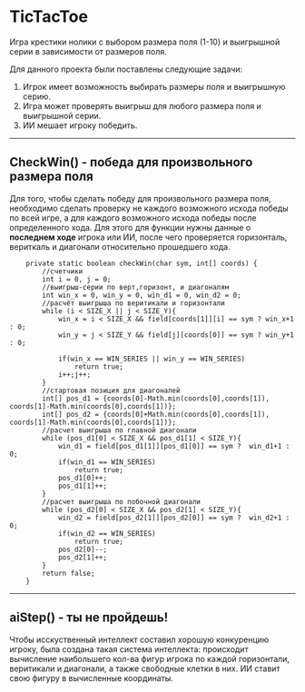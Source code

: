 ТicTacToe
===
Игра крестики нолики с выбором размера поля (1-10) и выигрышной серии в зависимости от размеров поля.

Для данного проекта были поставлены следующие задачи:

1) Игрок имеет возможность выбирать размеры поля и выигрышную серию.
2) Игра может проверять выигрыш для любого размера поля и выигрышной серии.
3) ИИ мешает игроку победить.
---
CheckWin() - победа для произвольного размера поля
---
Для того, чтобы сделать победу для произвольного размера поля, необходимо сделать проверку не каждого возможного исхода победы
по всей игре, а для каждого возможного исхода победы после определенного хода. Для этого для функции нужны данные о **последнем ходе** 
игрока или ИИ, после чего проверяется горизонталь, вериткаль и диагонали относительно прошедшего хода.  

```
    private static boolean checkWin(char sym, int[] coords) {
        //счетчики
        int i = 0, j = 0;
        //выигрыш-серии по верт,горизонт, и диагоналям
        int win_x = 0, win_y = 0, win_d1 = 0, win_d2 = 0;
        //расчёт выигрыша по веритикали и горизонтали
        while (i < SIZE_X || j < SIZE_Y){
            win_x = i < SIZE_X && field[coords[1]][i] == sym ? win_x+1 : 0;
            win_y = j < SIZE_Y && field[j][coords[0]] == sym ? win_y+1 : 0;

            if(win_x == WIN_SERIES || win_y == WIN_SERIES)
                return true;
            i++;j++;
        }
        //стартовая позиция для диагоналей
        int[] pos_d1 = {coords[0]-Math.min(coords[0],coords[1]), coords[1]-Math.min(coords[0],coords[1])};
        int[] pos_d2 = {coords[0]+Math.min(coords[0],coords[1]), coords[1]-Math.min(coords[0],coords[1])};
        //расчет выигрыша по главной диагонали
        while (pos_d1[0] < SIZE_X && pos_d1[1] < SIZE_Y){
            win_d1 = field[pos_d1[1]][pos_d1[0]] == sym ?  win_d1+1 : 0;
            if(win_d1 == WIN_SERIES)
                return true;
            pos_d1[0]++;
            pos_d1[1]++;
        }
        //расчет выигрыша по побочной диагонали
        while (pos_d2[0] < SIZE_X && pos_d2[1] < SIZE_Y){
            win_d2 = field[pos_d2[1]][pos_d2[0]] == sym ?  win_d2+1 : 0;
            if(win_d2 == WIN_SERIES)
                return true;
            pos_d2[0]--;
            pos_d2[1]++;
        }
        return false;
    }
```

---
aiStep() - ты не пройдешь!
---
Чтобы исскуственный интеллект составил хорошую конкуренцию игроку, была создана такая система интеллекта: происходит вычисление наибольшего кол-ва фигур игрока по каждой горизонтали, веритикали и диагонали, а также свободные клетки в них. ИИ ставит свою фигуру в вычисленные координаты.

